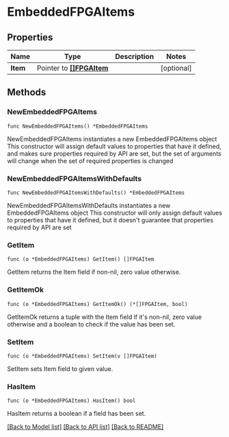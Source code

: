 <!--
Copyright (C) 2020-2025 Arm Limited or its affiliates and Contributors. All rights reserved.
SPDX-License-Identifier: Apache-2.0
-->
# EmbeddedFPGAItems

## Properties

Name | Type | Description | Notes
------------ | ------------- | ------------- | -------------
**Item** | Pointer to [**[]FPGAItem**](FPGAItem.md) |  | [optional] 

## Methods

### NewEmbeddedFPGAItems

`func NewEmbeddedFPGAItems() *EmbeddedFPGAItems`

NewEmbeddedFPGAItems instantiates a new EmbeddedFPGAItems object
This constructor will assign default values to properties that have it defined,
and makes sure properties required by API are set, but the set of arguments
will change when the set of required properties is changed

### NewEmbeddedFPGAItemsWithDefaults

`func NewEmbeddedFPGAItemsWithDefaults() *EmbeddedFPGAItems`

NewEmbeddedFPGAItemsWithDefaults instantiates a new EmbeddedFPGAItems object
This constructor will only assign default values to properties that have it defined,
but it doesn't guarantee that properties required by API are set

### GetItem

`func (o *EmbeddedFPGAItems) GetItem() []FPGAItem`

GetItem returns the Item field if non-nil, zero value otherwise.

### GetItemOk

`func (o *EmbeddedFPGAItems) GetItemOk() (*[]FPGAItem, bool)`

GetItemOk returns a tuple with the Item field if it's non-nil, zero value otherwise
and a boolean to check if the value has been set.

### SetItem

`func (o *EmbeddedFPGAItems) SetItem(v []FPGAItem)`

SetItem sets Item field to given value.

### HasItem

`func (o *EmbeddedFPGAItems) HasItem() bool`

HasItem returns a boolean if a field has been set.


[[Back to Model list]](../README.md#documentation-for-models) [[Back to API list]](../README.md#documentation-for-api-endpoints) [[Back to README]](../README.md)


